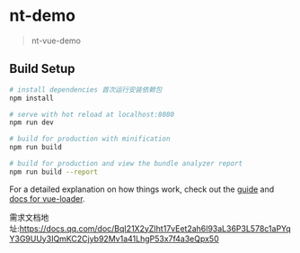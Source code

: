 # nt-demo

> nt-vue-demo

## Build Setup

``` bash
# install dependencies 首次运行安装依赖包
npm install

# serve with hot reload at localhost:8080
npm run dev

# build for production with minification
npm run build

# build for production and view the bundle analyzer report
npm run build --report
```

For a detailed explanation on how things work, check out the [guide](http://vuejs-templates.github.io/webpack/) and [docs for vue-loader](http://vuejs.github.io/vue-loader).

需求文档地址:https://docs.qq.com/doc/BqI21X2yZIht17vEet2ah6l93aL36P3L578c1aPYqY3G9UUy3IQmKC2Cjyb92Mv1a41LhgP53x7f4a3eQpx50
